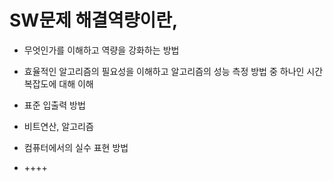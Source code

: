 # SW문제 해결역량이란,

- 무엇인가를 이해하고 역량을 강화하는 방법
- 효율적인 알고리즘의 필요성을 이해하고 알고리즘의 성능 측정 방법 중 하나인 시간 복잡도에 대해 이해
- 표준 입출력 방법
- 비트연산, 알고리즘
- 컴퓨터에서의 실수 표현 방법



- ++++